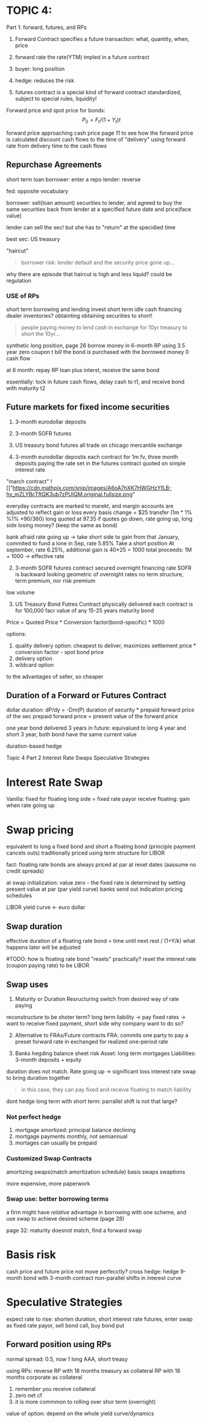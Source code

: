 
# TOPIC 4: 
Part 1:  forward, futures, and RPs
1) Forward Contract
specifies a future transaction: what, quantity, when, price
2) forward rate
the rate(YTM) impled in a future contract

3) buyer: long position
4) hedge: reduces the risk
5) futures contract is a special kind of forward contract
standardized, subject to special rules, liquidity!

Forward price and spot price for bonds:
$$
P_{0}=F_{t} /\left(1+Y_{t}\right) t
$$

forward price approaching cash price
page 11 to see how the forward price is calculated
discount cash flows to the time of "delivery" using forward rate from delivery time to the cash flows

## Repurchase Agreements
short term loan
borrower: enter a repo
lender: reverse

fed: opposite vocabulary

borrower: sell(loan amount) securities to lender, and agreed to buy the same securities back from lender at a specified future date and price(face value)

lender can sell the sec! but she has to "return" at the specidied time

best sec: US treasury

"haircut"
> borrower risk: lender default and the security price gone up...

why there are episode that haircut is high and less liquid? could be regulation

### USE of RPs
short term borrowing and lending
invest short term idle cash
financing dealer inventories? obtainting 
obtaining securities to short!
>people paying money to lend cash in exchange for 10yr treasury to short the 10yr...

synthetic long position, page 26
borrow money in 6-month RP using 3.5 year zero coupon t bill
the bond is purchased with the borrowed money 0 cash flow

at 6 month: repay RP loan plus interst, receive the same bond

essentially: lock in future cash flows, delay cash to t1, and receive bond with maturity t2

## Future markets for fixed income securities
1. 3-month eurodollar depostis
2. 3-month SOFR futures
3. US treasury bond futures
all trade on chicago mercantile exchange

1. 3-month eurodollar depostis
each contract for 1m fv, three month deposits paying the rate set in the futures contract
quoted on simple interest rate

"march contract"
![]"https://cdn.mathpix.com/snip/images/A6oA7hXK7HWGHzYfLB-hy_mZLYBcTftQK3ub7zPUIQM.original.fullsize.png"

everyday contracts are marked to marekt, and margin accounts are adjusted to reflect gain or loss
every basis change = $25 transfer (1m * 1% %1% *90/360)
long quoted at 97.35
if quotes go down, rate going up, long side losing money? (keep the same as bond)

bank afraid rate going up -> take short side to gain from that
January, commited to fund a lone in Sep, rate 5.85%
Take a short position
At september, rate 6.25%, additional gain is 40*25 = 1000
total proceeds: 1M + 1000 -> effective rate

2. 3-month SOFR futures contract
secured overnight financing rate
SOFR is backward looking geometric of overnight rates
no term structure, term premium, nor risk premium

low volume

3. US Treasury Bond Futres Contract
physically delivered
each contract is for 100,000 facr value of any 15-25 years maturity bond

Price = Quoted Price * Conversion factor(bond-specific) * 1000

options:
1) quality delivery option: cheapest to deliver, maximizes settlement price * conversion factor - spot bond price
2) delivery option
3) wildcard option

to the advantages of seller, so cheaper

## Duration of a Forward or Futures Contract
dollar duration: dP/dy = -Dm(P)
duration of security * prepaid forward price of the sec
prepaid forward price = present value of the forward price

one year bond delivered 3 years in future:
equivalued to long 4 year and short 3 year, both bond have the same current value

duration-based hedge





Topic 4 Part 2
Interest Rate Swaps
Speculative Strategies

# Interest Rate Swap
Vanilla: fixed for floating
long side = fixed rate payor
receive floating: gain when rate going up

# Swap pricing 
equivalent to long a fixed bond and short a floating bond (principle payment cancels outs)
traditionally priced using term structure for LIBOR

fact: floating rate bonds are always priced at par at reset dates (aassume no credit spreads)

at swap initialization: value zero - the fixed rate is determined by setting present value at par (par yield curve)
banks send out indication pricing schedules 

LIBOR yield curve <- euro dollar 

## Swap duration
effective duration of a floating rate bond = time until next rest / (1+Y/k)
what happens later will be adjusted

#TODO: how is floating rate bond "resets" practically? 
reset the interest rate (coupon paying rate) to be LIBOR


## Swap uses
1. Maturity or Duration Resructuring
switch from desired way of rate paying

reconstructure to be shoter term? long term liability -> pay fixed rates -> want to receive fixed payment, short side
why company want to do so?

2. Alternative to FRAs/Future contracts
FRA: commits one party to pay a preset forward rate in exchanged for realized one-period rate

3. Banks hegding balance sheet risk
Asset: long term mortgages
Liabilities: 3-month deposits + equity

duration does not match. Rate going up -> significant loss
interest rate swap to bring duration together
> in this case, they can pay fixed and receive floating to match liability

dont hedge long term with short term: parrallel shift is not that large?

### Not perfect hedge
1. mortgage amortized: principal balance declining
2. mortgage payments monthly, not semiannual
3. mortages can usually be prepaid

### Customized Swap Contracts
amortizing swaps(match amortization schedule)
basis swaps
swaptions

more expensive, more paperwork

### Swap use: better borrowing terms
a firm might have *relative* advantage in borrowing with one scheme, and use swap to achieve desired scheme (page 28)

page 32: maturity doesnot match, find a forward swap

# Basis risk
cash price and future price not move perfecctly?
cross hedge: hedge 9-month bond with 3-month contract
non-parallel shifts in interest curve

# Speculative Strategies
expect rate to rise:
shorten duration, short interest rate futures, enter swap as fixed rate payor, sell bond call, buy bond put

## Forward position using RPs
normal spread: 0.5, now 1
long AAA, short treasy

using RPs:
reverse RP with 18 months treasury as collateral
RP with 18 months corporate as collateral


1. remember you receive collateral
2. zero net cf
3. it is more commmon to rolling over shor term (overnight)

value of option: depend on the whole yield curve/dynamics